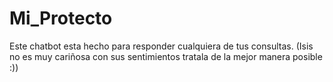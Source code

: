 # Mi_Protecto
Este chatbot esta hecho para responder cualquiera de tus consultas. (Isis no es muy cariñosa con sus sentimientos tratala de la mejor manera posible :))

